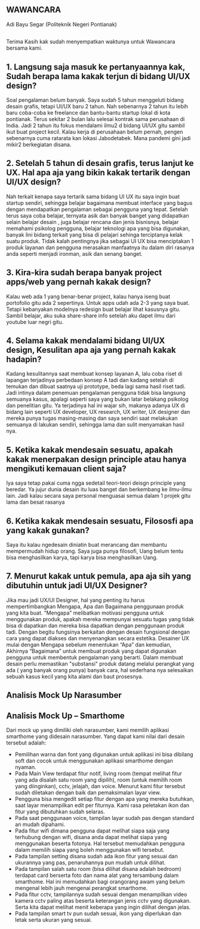 ## WAWANCARA ##
Adi Bayu Segar (Politeknik Negeri Pontianak)
##
Terima Kasih kak sudah menyempatkan waktunya untuk Wawancara bersama kami.

## 1. Langsung saja masuk ke pertanyaannya kak, Sudah berapa lama kakak terjun di bidang UI/UX design? ##
Soal pengalaman belum banyak. Saya sudah 5 tahun menggeluti bidang
desain grafis, tetapi UI/UX baru 2 tahun. Nah sebenarnya 2 tahun itu lebih
baru coba-coba ke freelance dan bantu-bantu startup lokal di kota pontianak.
Terus sekitar 2 bulan lalu selesai kontrak sama perusahaan di India. Jadi 2
tahun itu fokus mendalami ilmu2 d bidang UI/UX gitu sambil ikut buat
project kecil.
Kalau kerja di perusahaan belum pernah, pengen sebenarnya cuma ratarata kan lokasi Jabodetabek. Mana pandemi gini jadi mikir2 berkegiatan
disana.

## 2. Setelah 5 tahun di desain grafis, terus lanjut ke UX. Hal apa aja yang bikin kakak tertarik dengan UI/UX design? ##
Nah terkait kenapa saya tertarik sama bidang UI UX itu saya ingin buat
startup sendiri, sehingga belajar bagaimana membuat interface yang bagus
dengan mendapatkan pengalaman sebagai pengguna yang tepat. Setelah
terus saya coba belajar, ternyata asik dan banyak banget yang didapatkan
selain belajar desain , juga belajar rencana dan jenis bisnisnya, belajar
memahami psikolog pengguna, belajar teknologi apa yang bisa digunakan,
banyak lini bidang terkait yang bisa di pelajari sehinga terciptanya kelak
suatu produk.
Tidak kalah pentingnya jika sebagai UI UX bisa menciptakan 1 produk
layanan dan pengguna merasakan manfaatnya itu dalam diri rasanya anda
seperti menjadi ironman, asik dan senang banget.

## 3. Kira-kira sudah berapa banyak project apps/web yang pernah kakak design? ##
Kalau web ada 1 yang benar-benar project, kalau hanya iseng buat
portofolio gitu ada 2 sepertinya. Untuk apps udah ada 2-3 yang saya buat.
Tetapi kebanyakan modelnya redesign buat belajar lihat kasusnya gitu.
Sambil belajar, aku suka share-share info setelah aku dapet ilmu dari
youtube luar negri gitu.

## 4. Selama kakak mendalami bidang UI/UX design, Kesulitan apa aja yang pernah kakak hadapin? ##
Kadang kesulitannya saat membuat konsep layanan A, lalu coba riset di
lapangan terjadinya perbedaan konsep A tadi dan kadang setelah di
temukan dan dibuat saatnya uji prototype, beda lagi sama hasil riset tadi.
Jadi intinya dalam penemuan pengalaman pengguna tidak bisa langsung
semuanya kasus, apalagi seperti saya yang bukan latar belakang psikolog
dan penelitian gitu.
Ya terjadinya hal ini wajar sih, makanya adanya UX di bidang lain seperti
UX developer, UX research, UX writer, UX designer dan mereka punya
tugas masing-masing dan saya sendiri saat melakukan semuanya di lakukan
sendiri, sehingga lama dan sulit menyamakan hasil nya.

## 5. Ketika kakak mendesain sesuatu, apakah kakak menerpakan design principle atau hanya mengikuti kemauan client saja? ##
Iya saya tetap pakai cuma ngga sedetail teori-teori deisgn principle yang
beredar. Ya jujur dunia desain itu luas banget dan berkembang ke ilmu-ilmu
lain. Jadi kalau secara saya personal menguasai semua dalam 1 projek gitu
lama dan besat rasanya

## 6. Ketika kakak mendesain sesuatu, Filososfi apa yang kakak gunakan? ##
Saya itu kalau ngedesain diniatin buat merancang dan membantu
mempermudah hidup orang. Saya juga punya filosofi, Uang belum tentu bisa
menghasilkan karya, tapi karya bisa menghasilkan Uang.

## 7. Menurut kakak untuk pemula, apa aja sih yang dibutuhin untuk jadi UI/UX Designer? ##
Jika mau jadi UX/UI Designer, hal yang penting itu harus
mempertimbangkan Mengapa, Apa dan Bagaimana penggunaan produk
yang kita buat.
“Mengapa” melibatkan motivasi pengguna untuk menggunakan produk,
apakah mereka mempunyai sesuatu tugas yang tidak bisa di dapatkan dan
mereka bisa dapatkan dengan penggunaan produk tadi. Dengan begitu 
fungsinya berkaitan dengan desain fungsional dengan cara yang dapat
diakses dan menyenangkan secara estetika.
Desainer UX mulai dengan Mengapa sebelum menentukan “Apa” dan
kemudian, Akhirnya “Bagaimana” untuk membuat produk yang dapat
digunakan pengguna untuk membentuk pengalaman yang berarti.
Dalam membuat desain perlu memastikan "substansi" produk datang
melalui perangkat yang ada ( yang banyak orang punya) banyak cara, hal
sederhana nya selesaikan sebuah kasus kecil yang kita alami dan baut
prosesnya.

## Analisis Mock Up Narasumber ##

## Analisis Mock Up – Smarthome ##
Dari mock up yang dimiliki oleh narasumber, kami memilih aplikasi smarthome yang didesain
narasumber. Yang dapat kami nilai dari desain tersebut adalah:
- Pemilihan warna dan font yang digunakan untuk aplikasi ini bisa dibilang soft dan cocok
untuk menggunakan aplikasi smarthome dengan nyaman.
- Pada Main View terdapat fitur notif, living room (tempat melihat fitur yang ada disalah
satu room yang dipilih), room (untuk memilih room yang diinginkan), cctv, jelajah, dan
voice. Menurut kami fitur tersebut sudah diletakan dengan baik dan pemaksimalan layar
view.
- Pengguna bisa mengedit setiap fitur dengan apa yang mereka butuhkan, saat layar
menampilkan edit per fiturnya. Kami rasa peletakan ikon dan fitur yang dibutuhkan
sudah selaras.
- Pada saat penggunaan voice, tampilan layar sudah pas dengan standard an mudah
dipahami.
- Pada fitur wifi dimana pengguna dapat melihat siapa saja yang terhubung dengan wifi,
disana anda dapat melihat siapa yang menggunakan beserta fotonya. Hal tersebut
memudahkan pengguna dalam memilih siapa yang boleh menggunakan wifi tersebut.
- Pada tampilan setting disana sudah ada ikon fitur yang sesuai dan ukurannya yang pas,
penaruhannya pun mudah untuk dilihat.
- Pada tampilan salah satu room (bisa dilihat disana adalah bedroom) terdapat card berserta
foto dan nama alat yang tersambung dalam smarthome. Hal ini memudahkan bagi orangorang awam yang belum mengenal lebih jauh mengenai perangkat smarthome.
- Pada fitur cctv, tampilannya sudah sesuai dengan menampilkan video kamera cctv paling
atas beserta keterangan jenis cctv yang digunakan. Serta kita dapat melihat menit
keberapa yang ingin dilihat dengan jelas.
- Pada tampilan smart tv pun sudah sesuai, ikon yang diperlukan dan letak serta ukuran
yang sesuai. 
